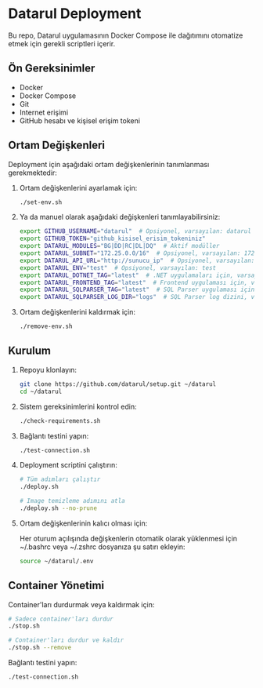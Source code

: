 # Datarul Deployment

Bu repo, Datarul uygulamasının Docker Compose ile dağıtımını otomatize etmek için gerekli scriptleri içerir.

## Ön Gereksinimler

- Docker
- Docker Compose
- Git
- Internet erişimi
- GitHub hesabı ve kişisel erişim tokeni

## Ortam Değişkenleri

Deployment için aşağıdaki ortam değişkenlerinin tanımlanması gerekmektedir:

1. Ortam değişkenlerini ayarlamak için:

    ```bash
    ./set-env.sh
    ```

2. Ya da manuel olarak aşağıdaki değişkenleri tanımlayabilirsiniz:

    ```bash
    export GITHUB_USERNAME="datarul"  # Opsiyonel, varsayılan: datarul
    export GITHUB_TOKEN="github_kisisel_erisim_tokeniniz"
    export DATARUL_MODULES="BG|DD|RC|DL|DQ"  # Aktif modüller
    export DATARUL_SUBNET="172.25.0.0/16"  # Opsiyonel, varsayılan: 172.25.0.0/16
    export DATARUL_API_URL="http://sunucu_ip"  # Opsiyonel, varsayılan: http://sunucu_ip
    export DATARUL_ENV="test"  # Opsiyonel, varsayılan: test
    export DATARUL_DOTNET_TAG="latest"  # .NET uygulamaları için, varsayılan: latest
    export DATARUL_FRONTEND_TAG="latest"  # Frontend uygulaması için, varsayılan: latest
    export DATARUL_SQLPARSER_TAG="latest"  # SQL Parser uygulaması için, varsayılan: latest
    export DATARUL_SQLPARSER_LOG_DIR="logs"  # SQL Parser log dizini, varsayılan: logs
    ```

3. Ortam değişkenlerini kaldırmak için:

    ```bash
    ./remove-env.sh
    ```

## Kurulum

1. Repoyu klonlayın:

    ```bash
    git clone https://github.com/datarul/setup.git ~/datarul
    cd ~/datarul
    ```

2. Sistem gereksinimlerini kontrol edin:

    ```bash
    ./check-requirements.sh
    ```

3. Bağlantı testini yapın:

    ```bash
    ./test-connection.sh
    ```

4. Deployment scriptini çalıştırın:

    ```bash
    # Tüm adımları çalıştır
    ./deploy.sh

    # Image temizleme adımını atla
    ./deploy.sh --no-prune
    ```

5. Ortam değişkenlerinin kalıcı olması için:

    Her oturum açılışında değişkenlerin otomatik olarak yüklenmesi için ~/.bashrc veya ~/.zshrc dosyanıza şu satırı ekleyin:

    ```bash
    source ~/datarul/.env
    ```

## Container Yönetimi

Container'ları durdurmak veya kaldırmak için:

```bash
# Sadece container'ları durdur
./stop.sh

# Container'ları durdur ve kaldır
./stop.sh --remove
```

Bağlantı testini yapın:

```bash
./test-connection.sh
```
